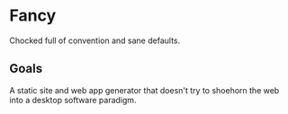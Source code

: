 Fancy
=====

Chocked full of convention and sane defaults.

## Goals

A static site and web app generator that doesn't try to shoehorn the web into a desktop software paradigm.
